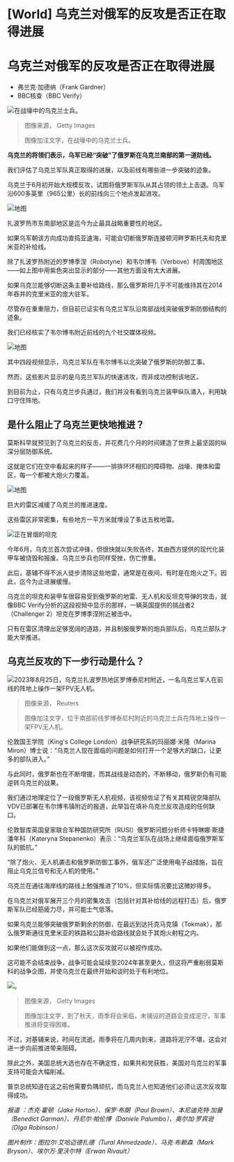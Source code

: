 # [World] 乌克兰对俄军的反攻是否正在取得进展

#  乌克兰对俄军的反攻是否正在取得进展

  * 弗兰克·加德纳（Frank Gardner） 
  * BBC核查（BBC Verify） 



![在战壕中的乌克兰士兵。](_131097804_gettyimages-1592916082.jpg)

> 图像来源，  Getty Images
>
> 图像加注文字，在战壕中的乌克兰士兵。

**乌克兰的将领们表示，乌军已经“突破”了俄罗斯在乌克兰南部的第一道防线。**

我们评估了乌克兰军队真正取得的进展，以及前线有哪些进一步突破的迹象。

乌克兰于6月初开始大规模反攻，试图将俄罗斯军队从其占领的领土上击退。乌军沿600多英里（965公里）长的前线向三个地点发起进攻。

![地图](_131115706_x1.jpg)

扎波罗热市东南部地区是迄今为止最具战略重要性的地区。

如果乌军朝该方向成功直捣亚速海，可能会切断俄罗斯连接顿河畔罗斯托夫和克里米亚的补给线。

除了扎波罗热附近的罗博季涅（Robotyne）和韦尔博韦（Verbove）村周围地区——如上图中用紫色突出显示的部分——其他方面没有太大进展。

如果乌克兰能够切断这条主要补给路线，那么俄罗斯将几乎不可能维持其在2014年吞并的克里米亚的庞大驻军。

尽管存在重重阻力，但目前已证实有乌克兰军队沿南部战线突破俄罗斯防御结构的迹象。

我们已经核实了韦尔博韦附近前线的九个社交媒体视频。

![地图](_131115707_verbove_frontline_geolocated_map640-nc-2.jpg)

其中四段视频显示，乌克兰军队在韦尔博韦以北突破了俄罗斯的防御工事。

然而，这些影片显示的是乌克兰军队的快速进攻，而非成功控制该地区。

到目前为止，只有乌克兰步兵通过，我们并没有看到乌克兰装甲纵队涌入，利用缺口守住阵地。

##  是什么阻止了乌克兰更快地推进？

莫斯科早就预见到了乌克兰的反击，并花费几个月的时间建造了世界上最坚固的纵深分层防御系统。

这就是它们在空中看起来的样子——一排排环环相扣的障碍物、战壕、掩体和雷区，每一个都被大炮火力覆盖。

![地图](_131116217_tokmak_zoom_v2-2x-nc.jpg)

巨大的雷区减缓了乌克兰的推进速度。

这些雷区非常密集，有些地方一平方米就埋设了多达五枚地雷。

![正在冒烟的坦克](_131115699_tank.png)

今年6月，乌克兰首次尝试冲锋，但很快就以失败告终，其由西方提供的现代化装甲车被烧毁和报废。乌克兰步兵也同样受挫，伤亡惨重。

此后，基辅不得不派人徒步清除这些地雷，通常是在夜间，有时是在炮火之下。因此，迄今为止进展缓慢。

乌克兰的坦克和装甲车很容易受到俄罗斯的地雷、无人机和反坦克导弹的攻击，就像BBC Verify分析的这段视频中显示的那样，一辆英国提供的挑战者2（Challenger 2）坦克在罗博季涅附近被击中。

只有在雷区清理出足够宽阔的道路，并且制服俄罗斯的炮兵部队后，乌克兰部队才能大举推进。

##  乌克兰反攻的下一步行动是什么？

![2023年8月25日，乌克兰扎波罗热地区罗博泰尼村附近，一名乌克兰军人在前线的阵地上操作一架FPV无人机。](_130976019_da712ca1001e89da46dba1a2ffd9fa424280aa3e0_0_6928_46191000x667.jpg)

> 图像来源，  Reuters
>
> 图像加注文字，位于南部前线罗博泰尼村附近的乌克兰士兵在阵地上操作一架FPV无人机。

伦敦国王学院（King's College London）战争研究系的玛丽娜·米隆（Marina Miron）博士说：“乌克兰人现在面临的问题是如何打开一个足够大的缺口，让更多的部队进入。”

与此同时，俄罗斯也在不断增援，而其战线是动态的，不断移动，俄罗斯仍有可能逆转乌克兰的战果。

我们通过地理定位了一段俄罗斯无人机视频，该视频佐证了有关其精锐空降部队VDV已部署在韦尔博韦镇附近的报道，此举旨在填补乌克兰反攻造成的任何缺口。

伦敦智库英国皇家联合军种国防研究所（RUSI）俄罗斯问题分析师卡特琳娜·斯捷潘年科（Kateryna Stepanenko）表示：“乌克兰军队在战场上继续面临俄罗斯军队的抵抗。”

“除了炮火、无人机袭击和俄罗斯防御工事外，俄军还广泛使用电子战措施，旨在阻止乌克兰信号和无人机的使用。”

乌克兰在通往海岸线的路线上勉强推进了10%，但实际情况要比这微妙得多。

在乌克兰对俄军展开三个月的密集攻击（包括针对其补给线的远程打击）后，俄罗斯军队已经筋疲力尽，并可能士气低落。

如果乌克兰能够突破俄罗斯剩余的防御，在最远到达托克马克镇（Tokmak），那么俄罗斯通往克里米亚的铁路和公路补给路线就会处于其炮火射程之内。

如果他们能做到这一点，那么这次反攻就可以被视作成功。

这可能不会结束战争，战争可能会延续至2024年甚至更久，但这将严重削弱莫斯科的战争企图，并使乌克兰在最终开始和谈时处于有利地位。

![。](_130623057_bakhmut_mud.jpg)

> 图像来源，  Getty Images
>
> 图像加注文字，到了秋天，雨季将会来临，未铺设的道路会变成泥泞，军事推进将变得困难。

不过，对基辅来说，时间在流逝。雨季将在几周内到来，道路将泥泞不堪，这会对进一步向前推进带来阻碍。

除此之外，美国总统大选也存在不确定性，如果共和党获胜，美国对乌克兰的军事支持可能会大幅削减。

普京总统知道在这之前他需要负隅顽抗，而乌克兰人也知道他们必须让这次反攻取得成功。

_报道_ _：杰克·霍顿（Jake Horton）、保罗·布朗（Paul Brown）、本尼迪克特·加曼（Benedict Garman）、丹尼尔·帕伦博（Daniele Palumbo）、奥尔加·罗宾逊（Olga Robinson）_

_图片制作：图拉尔·艾哈迈德扎德（Tural Ahmedzade）、马克·布赖森（Mark Bryson）、埃尔万·里沃尔特（Erwan Rivault）_


